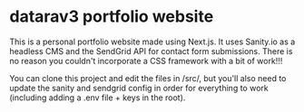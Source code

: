 # datarav3 portfolio website

This is a personal portfolio website made using Next.js. It uses Sanity.io as a headless CMS and the SendGrid API for contact form submissions. There is no reason you couldn't incorporate a CSS framework with a bit of work!!!

You can clone this project and edit the files in /src/, but you'll also need to update the sanity and sendgrid config in order for everything to work (including adding a .env file + keys in the root).

